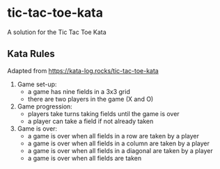 # tic-tac-toe-kata
A solution for the Tic Tac Toe Kata
## Kata Rules
Adapted from https://kata-log.rocks/tic-tac-toe-kata
1. Game set-up:
    - a game has nine fields in a 3x3 grid
    - there are two players in the game (X and O)
2. Game progression:
    - players take turns taking fields until the game is over
    - a player can take a field if not already taken
3. Game is over:
    - a game is over when all fields in a row are taken by a player
    - a game is over when all fields in a column are taken by a player
    - a game is over when all fields in a diagonal are taken by a player
    - a game is over when all fields are taken
